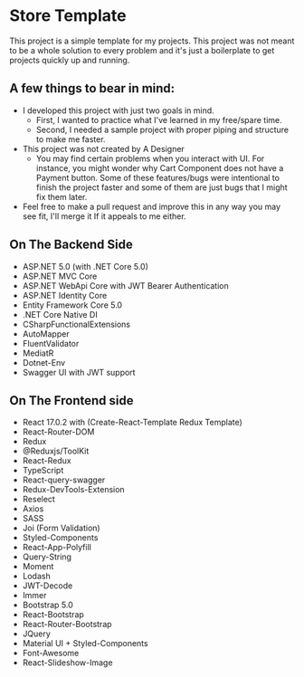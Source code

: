 # Store Template

This project is a simple template for my projects. This project was not meant to be a whole solution to every problem and it's just a boilerplate to get projects quickly up and running.

## A few things to bear in mind:
- I developed this project with just two goals in mind.
  - First, I wanted to practice what I've learned in my free/spare time.
  - Second, I needed a sample project with proper piping and structure to make me faster.
- This project was not created by A Designer
  - You may find certain problems when you interact with UI. For instance, you might wonder why Cart Component does not have a Payment button. Some of these features/bugs were intentional to finish the project faster and some of them are just bugs that I might fix them later.
- Feel free to make a pull request and improve this in any way you may see fit, I'll merge it If it appeals to me either.


## On The Backend Side

-   ASP.NET 5.0 (with .NET Core 5.0)
-   ASP.NET MVC Core
-   ASP.NET WebApi Core with JWT Bearer Authentication
-   ASP.NET Identity Core
-   Entity Framework Core 5.0
-   .NET Core Native DI
-   CSharpFunctionalExtensions
-   AutoMapper
-   FluentValidator
-   MediatR
-   Dotnet-Env
-   Swagger UI with JWT support

## On The Frontend side

-   React 17.0.2 with (Create-React-Template Redux Template)
-   React-Router-DOM
-   Redux
-   @Reduxjs/ToolKit
-   React-Redux
-   TypeScript
-   React-query-swagger
-   Redux-DevTools-Extension
-   Reselect
-   Axios
-   SASS
-   Joi (Form Validation)
-   Styled-Components
-   React-App-Polyfill
-   Query-String
-   Moment
-   Lodash
-   JWT-Decode
-   Immer
-   Bootstrap 5.0
-   React-Bootstrap
-   React-Router-Bootstrap
-   JQuery
-   Material UI + Styled-Components
-   Font-Awesome
-   React-Slideshow-Image
